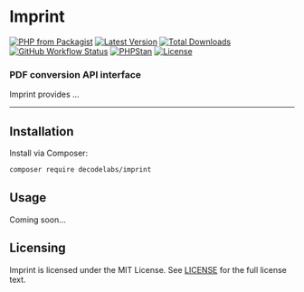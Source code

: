 # Imprint

[![PHP from Packagist](https://img.shields.io/packagist/php-v/decodelabs/imprint?style=flat)](https://packagist.org/packages/decodelabs/imprint)
[![Latest Version](https://img.shields.io/packagist/v/decodelabs/imprint.svg?style=flat)](https://packagist.org/packages/decodelabs/imprint)
[![Total Downloads](https://img.shields.io/packagist/dt/decodelabs/imprint.svg?style=flat)](https://packagist.org/packages/decodelabs/imprint)
[![GitHub Workflow Status](https://img.shields.io/github/actions/workflow/status/decodelabs/imprint/integrate.yml?branch=develop)](https://github.com/decodelabs/imprint/actions/workflows/integrate.yml)
[![PHPStan](https://img.shields.io/badge/PHPStan-enabled-44CC11.svg?longCache=true&style=flat)](https://github.com/phpstan/phpstan)
[![License](https://img.shields.io/packagist/l/decodelabs/imprint?style=flat)](https://packagist.org/packages/decodelabs/imprint)

### PDF conversion API interface

Imprint provides ...

---

## Installation

Install via Composer:

```bash
composer require decodelabs/imprint
```

## Usage

Coming soon...

## Licensing

Imprint is licensed under the MIT License. See [LICENSE](./LICENSE) for the full license text.
